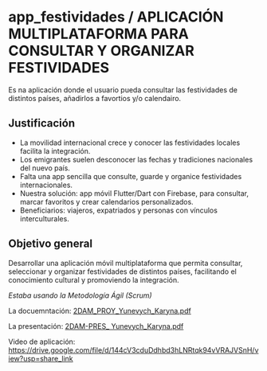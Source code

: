 # app_festividades / APLICACIÓN MULTIPLATAFORMA PARA CONSULTAR Y ORGANIZAR FESTIVIDADES

Es na aplicación donde el usuario pueda consultar las festividades de distintos países, añadirlos a favortios y/o calendairo.

## Justificación

- La movilidad internacional crece y conocer las festividades locales facilita la integración.
- Los emigrantes suelen desconocer las fechas y tradiciones nacionales del nuevo país. 
- Falta una app sencilla que consulte, guarde y organice festividades internacionales. 
- Nuestra solución: app móvil Flutter/Dart con Firebase, para consultar, marcar favoritos y crear calendarios personalizados.  
- Beneficiarios: viajeros, expatriados y personas con vínculos interculturales.

## Objetivo general

Desarrollar una aplicación móvil multiplataforma que permita consultar, seleccionar y organizar festividades de distintos países, facilitando el conocimiento cultural y promoviendo la integración.

*Estaba usando la Metodología Ágil (Scrum)*

La docuemntación:
[2DAM_PROY_Yunevych_Karyna.pdf](https://github.com/user-attachments/files/20409751/2DAM_PROY_Yunevych_Karyna.pdf)

La presentación: 
[2DAM-PRES_ Yunevych_Karyna.pdf](https://github.com/user-attachments/files/20409753/2DAM-PRES_.Yunevych_Karyna.pdf)

Video de aplicación: 
https://drive.google.com/file/d/144cV3cduDdhbd3hLNRtqk94vVRAJVSnH/view?usp=share_link


